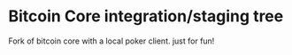 Bitcoin Core integration/staging tree
=====================================

Fork of bitcoin core with a local poker client. just for fun! 
